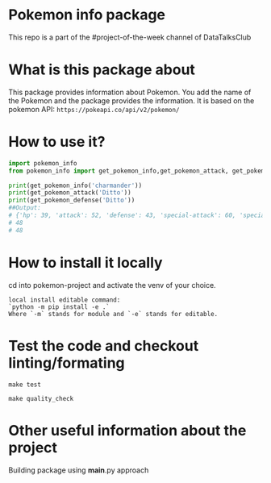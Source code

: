 # Pokemon info package

This repo is a part of the #project-of-the-week channel of DataTalksClub

# What is this package about

This package provides information about Pokemon. You add the name of the Pokemon and the package provides the information. It is based on the pokemon API: `https://pokeapi.co/api/v2/pokemon/`

# How to use it?

```python
import pokemon_info
from pokemon_info import get_pokemon_info,get_pokemon_attack, get_pokemon_defense

print(get_pokemon_info('charmander'))
print(get_pokemon_attack('Ditto'))
print(get_pokemon_defense('Ditto'))
##Output:
# {'hp': 39, 'attack': 52, 'defense': 43, 'special-attack': 60, 'special-defense': 50, 'speed': 65}
# 48
# 48
```


# How to install it locally

cd into pokemon-project and activate the venv of your choice.

```t
local install editable command:
`python -m pip install -e .`
Where `-m` stands for module and `-e` stands for editable.
```

# Test the code and checkout linting/formating

`make test`

`make quality_check`

# Other useful information about the project

Building package using __main__.py approach


